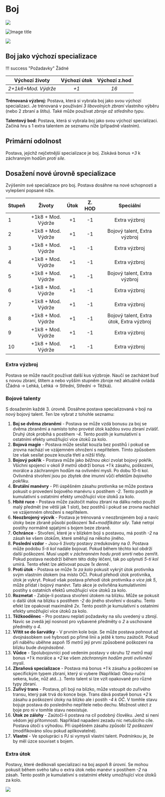 # Boj

<img src="/assets/sep_line.png"/>

![Image title](/assets/OW/classes/Fighter.jpeg)

<img src="/assets/sep_line.png"/>

## Boj jako výchozí specializace

!!! success "Požadavky"
    Žádné

|   Výchozí životy    | Výchozí útok | Výchozí z.hod |
| :-----------------: | :----------: | :-----------: |
| *2+1k6+Mod. Výdrže* |     *+1*     |     *16*      |

**Trénovaná výzbroj:** Postava, která si vybrala boj jako svou výchozí specializaci. Je trénovaná v používání *3 libovolných zbraní* vlastního výběru (nebo 2 zbraní a štítu). Také může používat *zbroje až středního typu*.

**Talentový bod:** Postava, která si vybrala boj jako svou výchozí specializaci. Začíná hru s 1 extra talentem ze seznamu níže (případně vlastním).

## Primární odolnost

Postava, jejichž nejčetnější specializace je boj. Získává bonus *+3* k záchranným hodům *proti síle*. 

## Dosažení nové úrovně specializace

Zvýšením své specializace pro boj. Postava dosáhne na nové schopnosti a vylepšení popsané níže.

| Stupeň |       Životy       | Útok | Z. HOD |                Speciální                 |
| :----- | :----------------: | :--: | :----: | :--------------------------------------: |
| 1      | +1k8 + Mod. Výdrže |  +1  |   -1   |              Extra výzbroj               |
| 2      | +1k8 + Mod. Výdrže |  +1  |   -1   |       Bojový talent, Extra výzbroj       |
| 3      | +1k8 + Mod. Výdrže |  +1  |   -1   |              Extra výzbroj               |
| 4      | +1k8 + Mod. Výdrže |  +1  |   -1   |              Extra výzbroj               |
| 5      | +1k8 + Mod. Výdrže |  +1  |   -1   |       Bojový talent, Extra výzbroj       |
| 6      | +1k8 + Mod. Výdrže |  +1  |   -1   |              Extra výzbroj               |
| 7      | +1k8 + Mod. Výdrže |  +1  |   -1   |              Extra výzbroj               |
| 8      | +1k8 + Mod. Výdrže |  +1  |   -1   | Bojový talent, Extra útok, Extra výzbroj |
| 9      | +1k8 + Mod. Výdrže |  +1  |   -1   |              Extra výzbroj               |
| 10     | +1k8 + Mod. Výdrže |  +1  |   -1   |              Extra výzbroj               |

### Extra výzbroj

Postava se může naučit používat další kus výzbroje. Naučí se zacházet buď s novou zbraní, štítem a nebo vyšším stupněm zbroje než aktuálně ovládá (Žádná -> Lehká, Lehká -> Střední, Střední -> Těžká).

### Bojové talenty

S dosažením každé 3. úrovně. Dosáhne postava specializovaná v boji na nový bojový talent. Ten lze vybrat z tohohle seznamu:

1. **Boj se dvěma zbraněmi** - Postava se může vzdá bonusu za boj se dvěma zbraněmi a namísto toho provést útok každou svou zbraní zvlášť. Druhý útok probíhá s postihem *-4*. Tento postih je kumulativní s ostatními efekty umožňující více útoků za kolo.
2. **Bojová magie** - Postava může sesílat kouzla bez postihů i pokud se zrovna nachází ve vzájemném ohrožení s nepřítelem. Tímto způsobem lze však sesílat pouze kouzla třetí a nižší třídy.
3. **Bojový pokřik** - Postava může jako *běžnou akci* zvolat bojový pokřik. Všichni spojenci v okolí *9 metrů* obdrží bonus *+1* k zásahu, poškození, morálce a záchranným hodům na ovlivnění mysli. Po dobu 10-ti kol. Ovlivněná stvoření jsou po zbytek dne imunní vůči efektům *bojového pokřiku*.
4. **Brutální manévry** - Při úspěšném zásahu protivníka se může postava pokusit o provedení bojového manévru s postihem *-2*. Tento postih je kumulativní s ostatními efekty umožňující více útoků za kolo.
5. **Hbité ruce** - Postava může zaútočit malou zbraní na dálku nebo použít malý předmět (ne větší jak 1 slot), bez postihů i pokud se zrovna nachází ve vzájemném ohrožení s nepřítelem.
6. **Neozbrojený výcvik** - Postava je trénovaná v neozbrojeném boji a navíc útoky beze zbraně působí poškození *1k4+modifikátor síly*. Také netrpí postihy normálně spjatými s bojem beze zbraně.
7. **Ochránce** - Stvoření, které je v blízkém boji s postavou, má postih *-2* na zásah ke všem útokům, které směřují na někoho jiného.
8. **Poslední vzdor** - Jsou-li životy postavy zredukovány na *0*. Postava může podobu *5-ti kol* nadále bojovat. Pokud během těchto kol obdrží další poškození. Musí uspět v *záchranném hodu proti smrti* nebo zemřít. Pokud postava neobdrží během této doby léčení, tak po uplynutí *5-ti kol* umírá. Tento efekt lze aktivovat pouze *1x denně*.
9. **Proti útok** - Postava se může *1x za kolo* pokusit vykrýt útok protivníka svým vlastním útokem (na místo OČ). Pokud přehodí útok protivníka, útok je vykryt. Pokud však postava přehodí útok protivníka *o více jak 5*, může přidat i bojový manévr. Tato akce je ovlivňěna kumulativními postihy s ostatních efektů umožňující více útoků za kolo.
10. **Rozmetat** - Zabije-li postava stvoření útokem na blízku. Může se pokusit o další útok na blízku s postihem *-2* do jiného stvoření v dosahu. Tento efekt lze opakovat maximálně *2x*. Tento postih je kumulativní s ostatními efekty umožňující více útoků za kolo.
11. **Těžkooděnec** - Pro postavu neplatí požadavky na sílu uvedený u zbrojí. Navíc se zvedá její nosnost pro vybavené předměty o *2* a uschované předměty o *4*.
12. **Vřítit se do šarvátky** - V prvním kole boje. Se může postava pohnout až dvojnásobkem své hybnosti po přímé linii a ještě k tomu zaútočit. Pokud při náběhu uběhne aspoň *15 metrů* její první způsobené poškození na blízku bude *dvojnásobné*.
13. **Vůdce** - Spolubojovníci pod vedením postavy v okruhu *12 metrů* mají bonus *+1* k morálce a *+2* ke všem *záchranným hodům proti ovlivnění mysli*. 
14. **Zbraňová specializace** - Postava má bonus *+1* k zásahu a poškození se specifickým typem zbraní, který si vybere (Například: Obou-ruční sekera, kuše, nůž atd...). Tento talent si lze vzít opakovaně pro různé typy zbraní.
15. **Zuřivý trans** - Postava, při boji na blízko, může vstoupit do zuřivého transu, který pak trvá do konce boje. Trans dává postavě bonus *+2* k zásahu a poškození útoky na blízko ale i postih *-4 k OČ*. V tomhle stavu bojuje postava do posledního nepřítele nebo dechu. Možnost utéct z boje pro ni v tomhle stavu neexistuje.
16. **Útok ze zálohy** - Zaútočí-li postava na cíl podobný člověku. Jenž si není vědom její přítomnosti. Například napadení zezadu nic netušícího cíle. Postava útočí s výhodou. Při úspěšném zásahu způsobí *12 poškození* (modifikováno sílou pokud aplikovatelné).
17. **Vlastní** - Ve spolupráci s PJ si vymysli vlastní talent. Podmínkou je, že by měl úzce souviset s bojem.

### Extra útok

Postavy, které dedikovali specializaci na boj aspoň 8 úrovní. Se mohou pokusit během svého tahu o extra útok nebo manévr s postihem *-2* na zásah. Tento postih je kumulativní s ostatními efekty umožňující více útoků za kolo.

<img src="/assets/sep_line.png"/>
